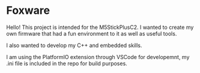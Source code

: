 # Foxware
Hello! This project is intended for the M5StickPlusC2. I wanted to create my own firmware that had a fun environment to it as well as useful tools.

I also wanted to develop my C++ and embedded skills.


I am using the PlatformIO extension through VSCode for developemnt, my .ini file is included in the repo for build purposes.
